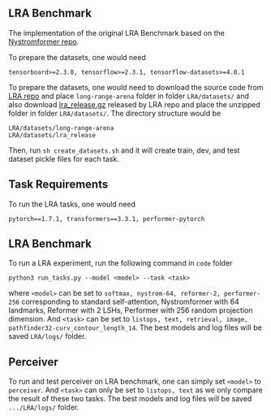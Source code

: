 
## LRA Benchmark

The implementation of the original LRA Benchmark based on the [Nystromformer repo](https://github.com/mlpen/Nystromformer/tree/main/LRA).

To prepare the datasets, one would need
```
tensorboard>=2.3.0, tensorflow>=2.3.1, tensorflow-datasets>=4.0.1
```

To prepare the datasets, one would need to download the source code from [LRA repo](https://github.com/google-research/long-range-arena) and place `long-range-arena` folder in folder `LRA/datasets/` and also download [lra_release.gz](https://storage.googleapis.com/long-range-arena/lra_release.gz) released by LRA repo and place the unzipped folder in folder `LRA/datasets/`. The directory structure would be
```
LRA/datasets/long-range-arena
LRA/datasets/lra_release
```
Then, run `sh create_datasets.sh` and it will create train, dev, and test dataset pickle files for each task.

Task Requirements
------------------
To run the LRA tasks, one would need
```
pytorch==1.7.1, transformers==3.3.1, performer-pytorch
```

LRA Benchmark
--------------
To run a LRA experiment, run the following command in `code` folder
```
python3 run_tasks.py --model <model> --task <task>
```
where `<model>` can be set to `softmax, nystrom-64, reformer-2, performer-256` corresponding to standard self-attention, Nystromformer with 64 landmarks, Reformer with 2 LSHs, Performer with 256 random projection dimension. And `<task>` can be set to `listops, text, retrieval, image, pathfinder32-curv_contour_length_14`. The best models and log files will be saved `LRA/logs/` folder.

## Perceiver
To run and test perceiver on LRA benchmark, one can simply set `<model>` to `perceiver`. And `<task>` can only be set to `listops, text` as we only compare the result of these two tasks. The best models and log files will be saved `.../LRA/logs/` folder.
